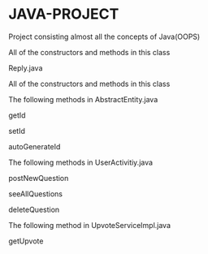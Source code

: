 # JAVA-PROJECT
Project consisting almost all the concepts of Java(OOPS) 


All of the constructors and methods in this class

Reply.java

All of the constructors and methods in this class

The following methods in AbstractEntity.java

getId

setId

autoGenerateId

The following methods in UserActivitiy.java

postNewQuestion

seeAllQuestions

deleteQuestion

The following method in UpvoteServiceImpl.java

getUpvote
